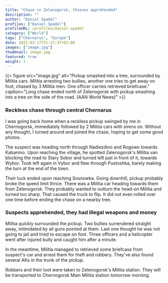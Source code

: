 ```yaml
---
title: "Chase in Zelenogorsk, thieves apprehended"
description: ""
author: "Daniel Spadel"
profiles: ["Daniel Spadel"]
profileURL: /profiles/daniel-spadel
category: ["World"]
tags: ["Chernarus", "Europe"]
date: 2022-03-17T21:27:37+02:00
images: ["image.jpg"]
thumbnail: image.jpg
featured: true
weight: 1
---
```


{{< figure src="image.jpg" alt="Pickup smashed into a tree, surrounded by Militia cars. Militia arresting two bullies, another one tries to get away on foot, chased by 3 Militia men. One officer carries retrieved briefcase." caption="Long chase ended north of Zelenogorsk with pickup smashing into a tree on the side of the road. (AAN World News)" >}}

### Reckless chase through central Chernarus

I was going back home when a reckless pickup swinged by me in Chernogorsk, immediately followed by 2 Militia cars with sirens on. Without any thought, I turned around and joined the chase, hoping to get some good photos.

The suspect was heading north through Nadiezdino and Rogowo towards Kabanino. Upon reaching the village, he spotted Zelenogorsk's Militia van blocking the road to Stary Sobor and turned left just in front of it, towards Wybor. Took left again in Vybor and flew through Pustoshka, barely making the turn at the end of the town.

Their luck ended upon reaching Sosnowka. Going downhill, pickup probably broke the speed limit thrice. There was a Militia car heading towards them from Zelenogorsk. They probably wanted to outturn the head-on Militia and turned too sharp. That caused the truck to flip. It did not even rolled over one time before ending the chase on a nearby tree.

### Suspects apprehended, they had illegal weapons and money

Militia quickly surrounded the pickup. Two bullies surrendered straight away, intimidated by all guns pointed at them. Last one thought he was not going to jail and tried to escape on foot. Three officers and a helicopter went after injured bully and caught him after a minute.

In the meantime, Militia managed to retrieved some briefcase from suspect's car and arrest them for theft and robbery. They've also found several AKs in the trunk of the pickup.

Robbers and their loot were taken to Zelenogorsk's Militia station. They will be transported to Chernogorsk Main Militia station tomorrow morning.
